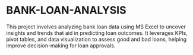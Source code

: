# BANK-LOAN-ANALYSIS
This project involves analyzing bank loan data using MS Excel to uncover insights and trends that aid in predicting loan outcomes. It leverages KPIs, pivot tables, and data visualization to assess good and bad loans, helping improve decision-making for loan approvals.
